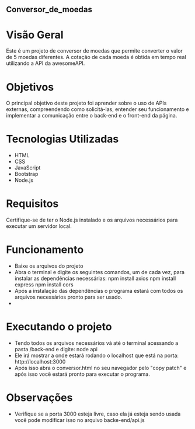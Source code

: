 ## Conversor_de_moedas

# Visão Geral
Este é um projeto de conversor de moedas que permite converter o valor de 5 moedas diferentes. A cotação de cada moeda é obtida em tempo real utilizando a API da awesomeAPI.

# Objetivos
O principal objetivo deste projeto foi aprender sobre o uso de APIs externas, compreendendo como solicitá-las, entender seu funcionamento e implementar a comunicação entre o back-end e o front-end da página.

# Tecnologias Utilizadas

- HTML
- CSS
- JavaScript
- Bootstrap
- Node.js

# Requisitos
Certifique-se de ter o Node.js instalado e os arquivos necessários para executar um servidor local.

# Funcionamento

- Baixe os arquivos do projeto
- Abra o terminal e digite os seguintes comandos, um de cada vez, para instalar as dependências necessárias:
npm install axios
npm install express
npm install cors
- Após a instalação das dependências o programa estará com todos os arquivos necessários pronto para ser usado.
- 
# Executando o projeto

- Tendo todos os arquivos necessários vá até o terminal acessando a pasta /back-end e digite:
node api
- Ele irá mostrar a onde estará rodando o localhost que está na porta:
http://localhost:3000
- Após isso abra o conversor.html no seu navegador pelo "copy patch" e após isso você estará pronto para executar o programa.

# Observações
- Verifique se a porta 3000 esteja livre, caso ela já esteja sendo usada você pode modificar isso no arquivo backe-end/api.js
